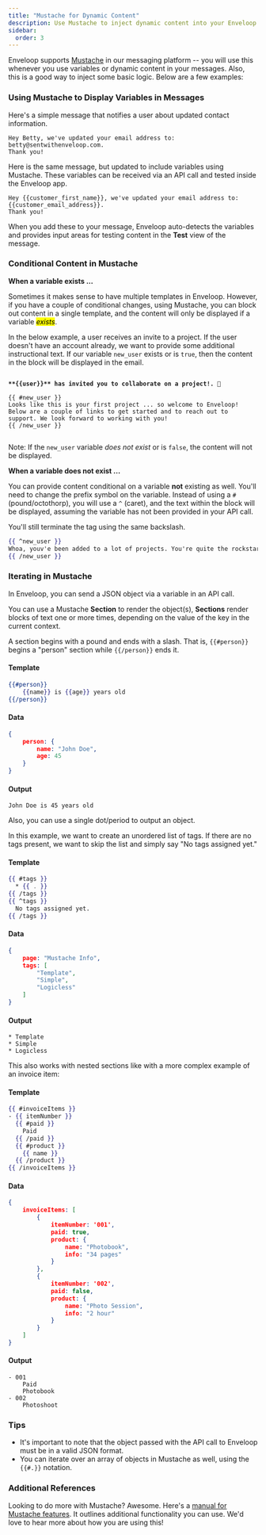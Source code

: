 ```yaml
---
title: "Mustache for Dynamic Content"
description: Use Mustache to inject dynamic content into your Enveloop messages.
sidebar:
  order: 3
---
```


Enveloop supports [Mustache](https://mustache.github.io/) in our messaging platform -- you will use this whenever you use variables or dynamic content in your messages. Also, this is a good way to inject some basic logic. Below are a few examples:

### Using Mustache to Display Variables in Messages

Here's a simple message that notifies a user about updated contact information.

```markup
Hey Betty, we've updated your email address to: betty@sentwithenveloop.com.
Thank you!
```

Here is the same message, but updated to include variables using Mustache. These variables can be received via an API call and tested inside the Enveloop app.

```markup
Hey {{customer_first_name}}, we've updated your email address to: {{customer_email_address}}.
Thank you!
```

When you add these to your message, Enveloop auto-detects the variables and provides input areas for testing content in the **Test** view of the message.

### Conditional Content in Mustache

**When a variable exists ...**

Sometimes it makes sense to have multiple templates in Enveloop. However, if you have a couple of conditional changes, using Mustache, you can block out content in a single template, and the content will only be displayed if a variable _<mark style="background-color:yellow;">exists</mark>_.

In the below example, a user receives an invite to a project. If the user doesn't have an account already, we want to provide some additional instructional text. If our variable `new_user` exists or is `true`, then the content in the block will be displayed in the email.&#x20;

<pre class="language-mustache" data-overflow="wrap" data-line-numbers><code class="lang-mustache"><strong>
</strong><strong>**{{user}}** has invited you to collaborate on a project!. 🥳
</strong>
{{ #new_user }}  
Looks like this is your first project ... so welcome to Enveloop! Below are a couple of links to get started and to reach out to support. We look forward to working with you! 
{{ /new_user }}

</code></pre>

Note: If the `new_user` variable _does not exist_ or is `false`, the content will not be displayed.

**When a variable does not exist ...**

You can provide content conditional on a variable **not** existing as well. You'll need to change the prefix symbol on the variable. Instead of using a `#` (pound/octothorp), you will use a `^` (caret), and the text within the block will be displayed, assuming the variable has not been provided in your API call.

You'll still terminate the tag using the same backslash.

```mustache
{{ ^new_user }}
Whoa, youv'e been added to a lot of projects. You're quite the rockstar in the community. Well done!  
{{ /new_user }}
```

### Iterating in Mustache

In Enveloop, you can send a JSON object via a variable in an API call.

You can use a Mustache **Section** to render the object(s), **Sections** render blocks of text one or more times, depending on the value of the key in the current context.

A section begins with a pound and ends with a slash. That is, `{{#person}}` begins a "person" section while `{{/person}}` ends it.

#### Template

```mustache
{{#person}}
    {{name}} is {{age}} years old
{{/person}}
```

#### Data

```json
{
    person: {
        name: "John Doe",
        age: 45
    }
}
```

#### Output

```
John Doe is 45 years old
```

Also, you can use a single dot/period to output an object.

In this example, we want to create an unordered list of tags. If there are no tags present, we want to skip the list and simply say "No tags assigned yet."

#### Template

```mustache
{{ #tags }}
  * {{ . }}
{{ /tags }}
{{ ^tags }}
  No tags assigned yet.
{{ /tags }}
```

#### Data

```json
{
    page: "Mustache Info",
    tags: [
        "Template",
        "Simple",
        "Logicless"
    ]
}
```

#### Output

```
* Template
* Simple
* Logicless
```

This also works with nested sections like with a more complex example of an invoice item:

#### Template

```mustache
{{ #invoiceItems }}
- {{ itemNumber }}
  {{ #paid }}
    Paid
  {{ /paid }}
  {{ #product }}
    {{ name }}
  {{ /product }}
{{ /invoiceItems }}
```

#### Data

```json
{
    invoiceItems: [
        {
            itemNumber: '001',
            paid: true,
            product: {
                name: "Photobook",
                info: "34 pages"
            }
        },
        {
            itemNumber: '002',
            paid: false,
            product: {
                name: "Photo Session",
                info: "2 hour"
            }
        }
    ]
}
```

#### Output

```
- 001
    Paid
    Photobook
- 002
    Photoshoot
```

### Tips

* It's important to note that the object passed with the API call to Enveloop must be in a valid JSON format.
* You can iterate over an array of objects in Mustache as well, using the `{{#.}}` notation.

### Additional References

Looking to do more with Mustache? Awesome. Here's a [manual for Mustache features](https://mustache.github.io/mustache.5.html). It outlines additional functionality you can use. We'd love to hear more about how you are using this!
